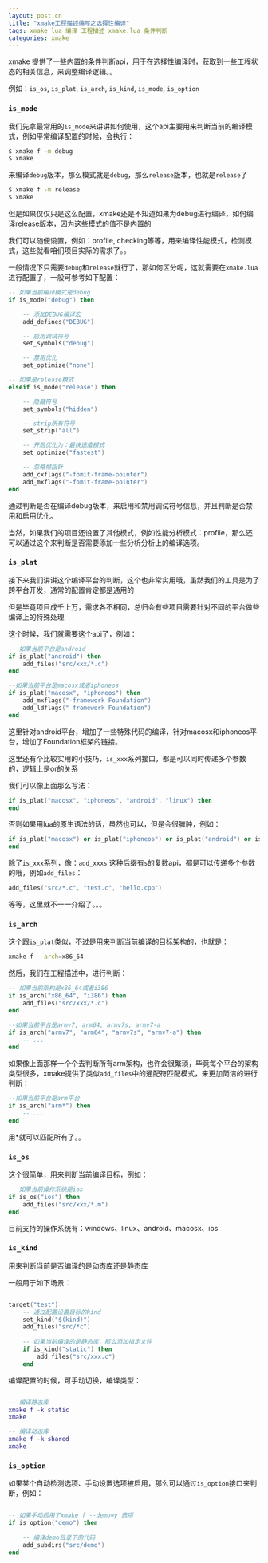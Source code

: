 ```yaml
---
layout: post.cn
title: "xmake工程描述编写之选择性编译"
tags: xmake lua 编译 工程描述 xmake.lua 条件判断
categories: xmake
---
```


xmake 提供了一些内置的条件判断api，用于在选择性编译时，获取到一些工程状态的相关信息，来调整编译逻辑。。

例如：`is_os`, `is_plat`, `is_arch`, `is_kind`, `is_mode`, `is_option`

### `is_mode`

我们先拿最常用的`is_mode`来讲讲如何使用，这个api主要用来判断当前的编译模式，例如平常编译配置的时候，会执行：

```bash
$ xmake f -m debug
$ xmake
```

来编译`debug`版本，那么模式就是`debug`，那么`release`版本，也就是`release`了

```bash
$ xmake f -m release
$ xmake
```

但是如果仅仅只是这么配置，xmake还是不知道如果为debug进行编译，如何编译release版本，因为这些模式的值不是内置的

我们可以随便设置，例如：profile, checking等等，用来编译性能模式，检测模式，这些就看咱们项目实际的需求了。。

一般情况下只需要`debug`和`release`就行了，那如何区分呢，这就需要在`xmake.lua`进行配置了，一般可参考如下配置：




```lua
-- 如果当前编译模式是debug
if is_mode("debug") then

    -- 添加DEBUG编译宏
    add_defines("DEBUG")

    -- 启用调试符号
    set_symbols("debug")

    -- 禁用优化
    set_optimize("none")

-- 如果是release模式
elseif is_mode("release") then

    -- 隐藏符号
    set_symbols("hidden")

    -- strip所有符号
    set_strip("all")

    -- 开启优化为：最快速度模式
    set_optimize("fastest")

    -- 忽略帧指针
    add_cxflags("-fomit-frame-pointer")
    add_mxflags("-fomit-frame-pointer")
end
```

通过判断是否在编译debug版本，来启用和禁用调试符号信息，并且判断是否禁用和启用优化。

当然，如果我们的项目还设置了其他模式，例如性能分析模式：profile，那么还可以通过这个来判断是否需要添加一些分析分析上的编译选项。


### `is_plat`

接下来我们讲讲这个编译平台的判断，这个也非常实用哦，虽然我们的工具是为了跨平台开发，通常的配置肯定都是通用的

但是毕竟项目成千上万，需求各不相同，总归会有些项目需要针对不同的平台做些编译上的特殊处理

这个时候，我们就需要这个api了，例如：

```lua
-- 如果当前平台是android
if is_plat("android") then
    add_files("src/xxx/*.c")
end

--如果当前平台是macosx或者iphoneos
if is_plat("macosx", "iphoneos") then
    add_mxflags("-framework Foundation")
    add_ldflags("-framework Foundation")
end
```

这里针对android平台，增加了一些特殊代码的编译，针对macosx和iphoneos平台，增加了Foundation框架的链接。

这里还有个比较实用的小技巧，`is_xxx`系列接口，都是可以同时传递多个参数的，逻辑上是or的关系

我们可以像上面那么写法：

```lua
if is_plat("macosx", "iphoneos", "android", "linux") then
end
```

否则如果用lua的原生语法的话，虽然也可以，但是会很臃肿，例如：

```lua
if is_plat("macosx") or is_plat("iphoneos") or is_plat("android") or is_plat("linux") then
end
```

除了`is_xxx`系列，像：`add_xxxs` 这种后缀有`s`的复数api，都是可以传递多个参数的哦，例如`add_files`：

```lua
add_files("src/*.c", "test.c", "hello.cpp")
```

等等，这里就不一一介绍了。。。

### `is_arch`

这个跟`is_plat`类似，不过是用来判断当前编译的目标架构的，也就是：

```bash
xmake f --arch=x86_64
```

然后，我们在工程描述中，进行判断：

```lua
-- 如果当前架构是x86_64或者i386
if is_arch("x86_64", "i386") then
    add_files("src/xxx/*.c")
end

--如果当前平台是armv7, arm64, armv7s, armv7-a
if is_arch("armv7", "arm64", "armv7s", "armv7-a") then
    -- ...
end
```

如果像上面那样一个个去判断所有arm架构，也许会很繁琐，毕竟每个平台的架构类型很多，xmake提供了类似`add_files`中的通配符匹配模式，来更加简洁的进行判断：

```lua
--如果当前平台是arm平台
if is_arch("arm*") then
    -- ...
end
```

用*就可以匹配所有了。。

### `is_os`

这个很简单，用来判断当前编译目标，例如：

```lua
-- 如果当前操作系统是ios
if is_os("ios") then
    add_files("src/xxx/*.m")
end
```

目前支持的操作系统有：windows、linux、android、macosx、ios

### `is_kind`

用来判断当前是否编译的是动态库还是静态库

一般用于如下场景：

```lua

target("test")
    -- 通过配置设置目标的kind
    set_kind("$(kind)")
    add_files("src/*c")
    
    -- 如果当前编译的是静态库，那么添加指定文件
    if is_kind("static") then
        add_files("src/xxx.c")
    end

```

编译配置的时候，可手动切换，编译类型：

```lua

-- 编译静态库
xmake f -k static
xmake

-- 编译动态库
xmake f -k shared
xmake
```

### `is_option`


如果某个自动检测选项、手动设置选项被启用，那么可以通过`is_option`接口来判断，例如：

```lua

-- 如果手动启用了xmake f --demo=y 选项
if is_option("demo") then
   
    -- 编译demo目录下的代码
    add_subdirs("src/demo")
end
```
